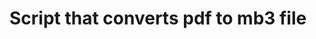 # Script that converts pdf to mb3 file
<p align ='center'>
  <img scr= https://github.com/Abdelrhman-Sadek/Automation/assets/94745919/3af67dae-5d9d-4490-898d-8e9ef7ee9dc3 />
  </p>
